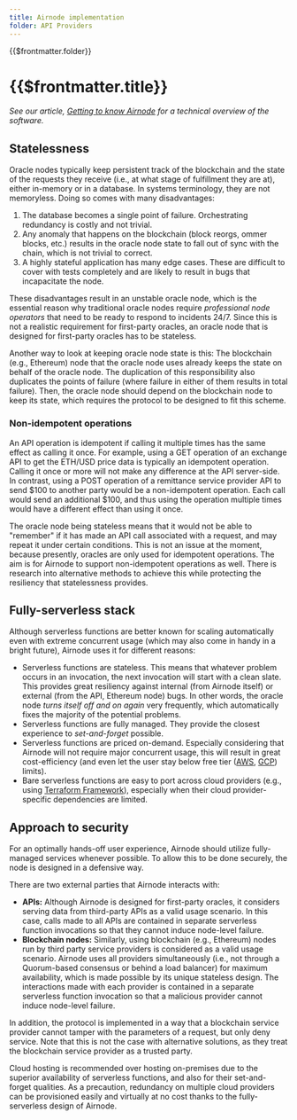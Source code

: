 ```yaml
---
title: Airnode implementation
folder: API Providers
---
```


<TitleSpan>{{$frontmatter.folder}}</TitleSpan>

# {{$frontmatter.title}}

<VersionWarning/>

<TocHeader />
<TOC class="table-of-contents" :include-level="[2,3]" />

_See our article,
[Getting to know Airnode](https://medium.com/api3/getting-to-know-airnode-162e50ea243e)
for a technical overview of the software._

## Statelessness

Oracle nodes typically keep persistent track of the blockchain and the state of
the requests they receive (i.e., at what stage of fulfillment they are at),
either in-memory or in a database. In systems terminology, they are not
memoryless. Doing so comes with many disadvantages:

1. The database becomes a single point of failure. Orchestrating redundancy is
   costly and not trivial.
2. Any anomaly that happens on the blockchain (block reorgs, ommer blocks, etc.)
   results in the oracle node state to fall out of sync with the chain, which is
   not trivial to correct.
3. A highly stateful application has many edge cases. These are difficult to
   cover with tests completely and are likely to result in bugs that
   incapacitate the node.

These disadvantages result in an unstable oracle node, which is the essential
reason why traditional oracle nodes require _professional node operators_ that
need to be ready to respond to incidents 24/7. Since this is not a realistic
requirement for first-party oracles, an oracle node that is designed for
first-party oracles has to be stateless.

Another way to look at keeping oracle node state is this: The blockchain (e.g.,
Ethereum) node that the oracle node uses already keeps the state on behalf of
the oracle node. The duplication of this responsibility also duplicates the
points of failure (where failure in either of them results in total failure).
Then, the oracle node should depend on the blockchain node to keep its state,
which requires the protocol to be designed to fit this scheme.

### Non-idempotent operations

An API operation is idempotent if calling it multiple times has the same effect
as calling it once. For example, using a GET operation of an exchange API to get
the ETH/USD price data is typically an idempotent operation. Calling it once or
more will not make any difference at the API server-side. In contrast, using a
POST operation of a remittance service provider API to send $100 to another
party would be a non-idempotent operation. Each call would send an additional
$100, and thus using the operation multiple times would have a different effect
than using it once.

The oracle node being stateless means that it would not be able to "remember" if
it has made an API call associated with a request, and may repeat it under
certain conditions. This is not an issue at the moment, because presently,
oracles are only used for idempotent operations. The aim is for Airnode to
support non-idempotent operations as well. There is research into alternative
methods to achieve this while protecting the resiliency that statelessness
provides.

## Fully-serverless stack

Although serverless functions are better known for scaling automatically even
with extreme concurrent usage (which may also come in handy in a bright future),
Airnode uses it for different reasons:

- Serverless functions are stateless. This means that whatever problem occurs in
  an invocation, the next invocation will start with a clean slate. This
  provides great resiliency against internal (from Airnode itself) or external
  (from the API, Ethereum node) bugs. In other words, the oracle node _turns
  itself off and on again_ very frequently, which automatically fixes the
  majority of the potential problems.
- Serverless functions are fully managed. They provide the closest experience to
  _set-and-forget_ possible.
- Serverless functions are priced on-demand. Especially considering that Airnode
  will not require major concurrent usage, this will result in great
  cost-efficiency (and even let the user stay below free tier
  ([AWS](https://aws.amazon.com/free), [GCP](https://cloud.google.com/free))
  limits).
- Bare serverless functions are easy to port across cloud providers (e.g., using
  [Terraform Framework](https://www.terraform.io/)), especially when their cloud
  provider-specific dependencies are limited.

## Approach to security

For an optimally hands-off user experience, Airnode should utilize fully-managed
services whenever possible. To allow this to be done securely, the node is
designed in a defensive way.

There are two external parties that Airnode interacts with:

- **APIs:** Although Airnode is designed for first-party oracles, it considers
  serving data from third-party APIs as a valid usage scenario. In this case,
  calls made to all APIs are contained in separate serverless function
  invocations so that they cannot induce node-level failure.
- **Blockchain nodes:** Similarly, using blockchain (e.g., Ethereum) nodes run
  by third party service providers is considered as a valid usage scenario.
  Airnode uses all providers simultaneously (i.e., not through a Quorum-based
  consensus or behind a load balancer) for maximum availability, which is made
  possible by its unique stateless design. The interactions made with each
  provider is contained in a separate serverless function invocation so that a
  malicious provider cannot induce node-level failure.

In addition, the protocol is implemented in a way that a blockchain service
provider cannot tamper with the parameters of a request, but only deny service.
Note that this is not the case with alternative solutions, as they treat the
blockchain service provider as a trusted party.

Cloud hosting is recommended over hosting on-premises due to the superior
availability of serverless functions, and also for their set-and-forget
qualities. As a precaution, redundancy on multiple cloud providers can be
provisioned easily and virtually at no cost thanks to the fully-serverless
design of Airnode.
